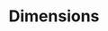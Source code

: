 ---
layout: default
bigquery: https://console.cloud.google.com/bigquery?p=covid-19-dimensions-ai&page=table&d=data&t=publications
contributors: Digital Science, https://www.digital-science.com/
cost: Free for personal, non-commercial use.
description: Dimensions contains more than 100 million publications, ranging from
  articles published in scholarly journals, books and book chapters, to preprints
  and conference proceedings. All publications are contextualized with linked data
  sets, funding, publications, patents, clinical trials, and policy documents. You
  can also view associated categories, funders, institutions, and researcher profiles.
documentation: https://docs.dimensions.ai/bigquery/index.html
last_edit: Mon, 04 Apr 2022 19:04:00 GMT
location: https://www.dimensions.ai/products/free/
maintained_by: Digital Science, https://www.digital-science.com/
schema_fields: '[''associated_publication_arxiv_id'', ''funding_cny'', ''funder_org_acronyms'',
  ''end_year'', ''clinical_trial_ids'', ''start_year'', ''concepts'', ''language'',
  ''publication_year'', ''source_id'', ''license'', ''funding_chf'', ''mesh_headings'',
  ''category_uoa'', ''cited_by_ids'', ''date_online'', ''category_bra'', ''research_org_country_names'',
  ''priority_year'', ''date_print'', ''funder_orgs'', ''pages'', ''editors'', ''labels'',
  ''funder_org_state_codes'', ''family_members_ids'', ''inventor_names'', ''cpc'',
  ''email_address'', ''research_org_state_names'', ''title'', ''research_org_city_names'',
  ''current_assignee'', ''pmcid'', ''date_inserted'', ''category_icrp_cso'', ''category_hrcs_rac'',
  ''funder_org_cities'', ''associated_grant_ids'', ''repository_name'', ''associated_publication_doi'',
  ''altmetrics'', ''publication_ids'', ''patent_ids'', ''wikipedia_url'', ''investigators'',
  ''funder_org_countries'', ''linkout'', ''parent_id'', ''funding_gbp'', ''embargo_date'',
  ''associated_publication_id'', ''volume'', ''jurisdiction'', ''organisation_details'',
  ''repository_url'', ''end_date'', ''open_access_categories_v2'', ''mesh_terms'',
  ''original_assignee'', ''funding_usd'', ''ipcr'', ''publication_date'', ''resulting_publication_ids'',
  ''relationships'', ''journal'', ''acronyms'', ''associated_publication_pmid'', ''citation_string'',
  ''open_access_categories'', ''granted_year'', ''date_modified'', ''book_series_title'',
  ''supporting_grant_ids'', ''research_org_cities'', ''original_assignee_countries'',
  ''abstract'', ''id'', ''date_normal'', ''category_hrcs_hc'', ''subtitles'', ''journal_lists'',
  ''type'', ''acronym'', ''research_org_state_codes'', ''filing_date'', ''category_hra'',
  ''arxiv_id'', ''original_abstract'', ''funding_aud'', ''resulting_publication_doi'',
  ''metrics'', ''aliases'', ''authors'', ''original_assignee_orgs'', ''family_id'',
  ''citations'', ''name'', ''links'', ''filing_year'', ''issue'', ''categories'',
  ''researcher_ids'', ''priority_date'', ''research_org_countries'', ''proceedings_title'',
  ''funding_cad'', ''category_for'', ''funding_eur'', ''status'', ''granted_date'',
  ''current_assignee_orgs'', ''isbn'', ''funding_currency'', ''brief_title'', ''book_title'',
  ''funding_jpy'', ''date'', ''publisher'', ''funding_details'', ''category_rcdc'',
  ''category_sdg'', ''start_date'', ''types'', ''application_number'', ''funder_org'',
  ''date_imported_gbq'', ''expiration_year'', ''conditions'', ''original_title'',
  ''acknowledgements'', ''description'', ''gender'', ''research_orgs'', ''repository_id'',
  ''legal_events'', ''active_years'', ''funder_countries'', ''grant_number'', ''expiration_date'',
  ''pmid'', ''assignee_countries'', ''external_ids'', ''registry'', ''family_count'',
  ''conference'', ''kind'', ''funding_amount'', ''reference_ids'', ''funding_nzd'',
  ''assignee_orgs'', ''created_date'', ''legal_status'', ''filing_status'', ''year'',
  ''foa_number'', ''address'', ''current_assignee_countries'', ''established'', ''eisbn'',
  ''phase'', ''doi'', ''citations_count'', ''interventions'', ''category_icrp_ct'']'
shortname: dimensions
tags:
- scholarly literature
- patents
- funding
- clinical trials
- academic profiles
terms_of_use: 'Use of both the Dimensions COVID-19 dataset and full Dimensions dataset
  are subject to the Dimensions Terms of use: https://www.dimensions.ai/policies-terms-legal '
title: Dimensions
uuid: dcff88bd-fe6b-4fdb-8159-809bf9d7bc1c
---